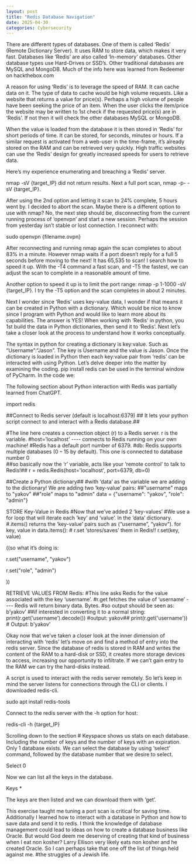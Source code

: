 ```yaml
---
layout: post
title: "Redis Database Navigation"
date: 2025-04-30
categories: Cybersecurity 
---
```


There are different types of databases. One of them is called ‘Redis’ (Remote Dictionary Server). It uses RAM to store data, which makes it very fast. Databases like ‘Redis’ are also called ‘In-memory’ databases. Other database types use Hard-Drives or SSD’s. Other traditional databases are MySQL and MongoDB. Much of the info here was learned from Redeemer on hackthebox.com

A reason for using ‘Redis’ is to leverage the speed of RAM. It can cache data on it. The type of data to cache would be high volume requests. Like a website that returns a value for price(s). Perhaps a high volume of people have been seeking the price of an item. When the user clicks the item/price the website may be written to 1st check if the requested price(s) are in ‘Redis’.  If not then it will check the other databases MySQL or MongoDB. 

When the value is loaded from the database it is then stored in ‘Redis’ for short periods of time. It can be stored, for seconds, minutes or hours. If a similar request is activated from a web-user in the time-frame, it’s already stored on the RAM and can be retrieved very quickly. High traffic websites can use the ‘Redis’ design for greatly increased speeds for users to retrieve data. 

Here’s my experience enumerating and breaching a ‘Redis’ server. 
 
nmap -sV {target_IP} did not return results. Next a full port scan, nmap -p- -sV {target_IP}.

After using the 2nd option and letting it scan to 24% complete, 5 hours went by. I decided to abort the scan. Maybe there is a different option to use with nmap? No, the next step should be, disconnecting from the current running process of ‘openvpn’ and start a new session. Perhaps the session from yesterday isn’t stable or lost connection. I reconnect with:

sudo openvpn {filename.ovpn}

After reconnecting and running nmap again the scan completes to about 83% in a minute. However nmap waits if a port doesn’t reply for a full 5 seconds before moving to the next! It has 65,535 to scan! I search how to speed it up. With the -T4 command a fast scan, and -T5 the fastest, we can adjust the scan to complete in a reasonable amount of time.  

Another option to speed it up is to limit the port range: nmap -p 1-1000 -sV {target_IP}. I try the -T5 option and the scan completes in about 2 minutes. 

Next I wonder since ‘Redis’ uses key-value data, I wonder if that means it can be created in Python with a dictionary. Which would be nice to know since I program with Python and would like to learn more about its capabilities. The answer is YES! When working with ‘Redis’ in python, you 1st build the data in Python dictionaries, then send it to ‘Redis’. Next let’s take a closer look at the process to understand how it works conceptually.

The syntax in python for creating a dictionary is key:value. Such as “Username”:“Jason”. The key is Username and the value is Jason. Once the dictionary is loaded in Python then each key:value pair from ‘redis’ can be interacted with using Python. Let’s delve deeper into the matter by examining the coding. pip install redis can be used in the terminal window of PyCharm. In the code we:

The following section about Python interaction with Redis was partially learned from ChatGPT.

import redis

##Connect to Redis server (default is localhost:6379)  ## It lets your python script connect to and interact with a Redis database.## 

#The line here creates a connection object (r) to a Redis server.  r is the variable. 
#host=’localhost’   ---- connects to Redis running on your own machine!
#Redis has a default port number of 6379.
#db: Redis supports multiple databases (0 – 15 by default). This one is connected to database number 0   
##so basically now the ‘r’ variable, acts like your ‘remote control’ to talk to Redis!##
r = redis.Redis(host='localhost', port=6379, db=0)

##Create a Python dictionary##
#with ‘data’ as the variable we are adding to the dictionary! We are adding two ‘key-value’ pairs:
##"username" maps to "yakov"
##"role" maps to "admin"
data = {"username": "yakov", "role": "admin"}

STORE Key-Value in Redis
#Now that we’ve added 2 ‘key-values’
#We use a for loop that will iterate each ‘key’ and ‘value’. In the ‘data’ dictionary.
#.items() returns the ‘key-value’ pairs such as (“username”, “yakov”).
for key, value in data.items():
    # r.set ‘stores/saves’ them in Redis!!
    r.set(key, value)

((so what it’s doing is: 

r.set("username", "yakov")

r.set("role", "admin")

))

RETRIEVE VALUES FROM Redis:
#This line asks Redis for the value associated with the key ‘username’. 
#r.get fetches the value of ‘username’ ---- Redis will return binary data. Bytes.
#so output should be seen as: b’yakov’
##if interested in converting it to a normal string: print(r.get(‘username’).decode()) #output: yakov##
print(r.get('username'))  # Output: b'yakov'

Okay now that we’ve taken a closer look at the inner dimension of interacting with ‘redis’ let’s move on and find a method of entry into the redis server. Since the database of redis is stored in RAM and writes the content of the RAM to a hard-disk or SSD, it creates more storage devices to access, increasing our opportunity to infiltrate. If we can’t gain entry to the RAM we can try the hard-disks instead. 

A script is used to interact with the redis server remotely. So let’s keep in mind the server listens for connections through the CLI or clients. I downloaded redis-cli.

sudo apt install redis-tools

Connect to the redis server with the -h option for host:

redis-cli -h {target_IP}

Scrolling down to the section # Keyspace shows us stats on each database. Including the number of keys and the number of keys with an expiration. Only 1 database exists. We can select the database by using ‘select’ command, followed by the database number that we desire to select. 

Select 0

Now we can list all the keys in the database.

Keys *
 
The keys are then listed and we can download them with ‘get’. 

This exercise taught me tuning a port scan is critical for saving time. Additionally I learned how to interact with a database in Python and how to save data and send it to redis. I think the knowledge of database management could lead to ideas on how to create a database business like Oracle. But would God deem me deserving of creating that kind of business when I eat non kosher? Larry Ellison very likely eats non kosher and he created Oracle. So I can perhaps take that one off the list of things held against me. #the struggles of a Jewish life. 
